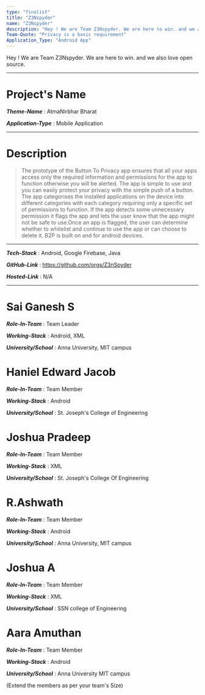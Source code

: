 ```yaml
---
type: "finalist"                   
title: "Z3Nspyder" 
name: "Z3Nspyder"
description: "Hey ! We are Team Z3Nspyder. We are here to win. and we also love open source."
Team-Quote: "Privacy is a basic requirement"
Application_Type: "Android App"
---
```


Hey ! We are Team Z3Nspyder. We are here to win. and we also love open source.

---

# Project's Name

_**Theme-Name**_ : AtmaNirbhar Bharat

_**Application-Type**_ : Mobile Application  

---

# Description

> The prototype of the Button To Privacy app ensures that all your apps access only the required information and permissions for the app to function otherwise you will be alerted. The app is simple to use and you can easily protect your privacy with the simple push of a button. The app categorises the installed applications on the device into different categories with each category requiring only a specific set of permissions to function. If the app detects some unnecessary permission it flags the app and lets the user know that the app might not be safe to use.Once an app is flagged, the user can determine whether to whitelist and continue to use the app or can choose to delete it. B2P is built on and for android devices. 


---

_**Tech-Stack**_  : Android, Google Firebase, Java

_**GitHub-Link**_ : https://github.com/orgs/Z3nSpyder   

_**Hosted-Link**_ : N/A


---


# Sai Ganesh S

_**Role-In-Team**_  : Team Leader

_**Working-Stack**_ : Android, XML

_**University/School**_ : Anna University, MIT campus


# Haniel Edward Jacob

_**Role-In-Team**_  : Team Member

_**Working-Stack**_ : Android

_**University/School**_ : St. Joseph's College of Engineering



# Joshua Pradeep

_**Role-In-Team**_  : Team Member

_**Working-Stack**_ : XML

_**University/School**_ : St. Joseph's College Of Engineering



# R.Ashwath

_**Role-In-Team**_  : Team Member

_**Working-Stack**_ : Android

_**University/School**_ : Anna University, MIT campus



# Joshua A

_**Role-In-Team**_  : Team Member

_**Working-Stack**_ : XML

_**University/School**_ : SSN college of Engineering



# Aara Amuthan

_**Role-In-Team**_  : Team Member

_**Working-Stack**_ : Android

_**University/School**_ : Anna University MIT campus


(Extend the members as per your team's Size)
